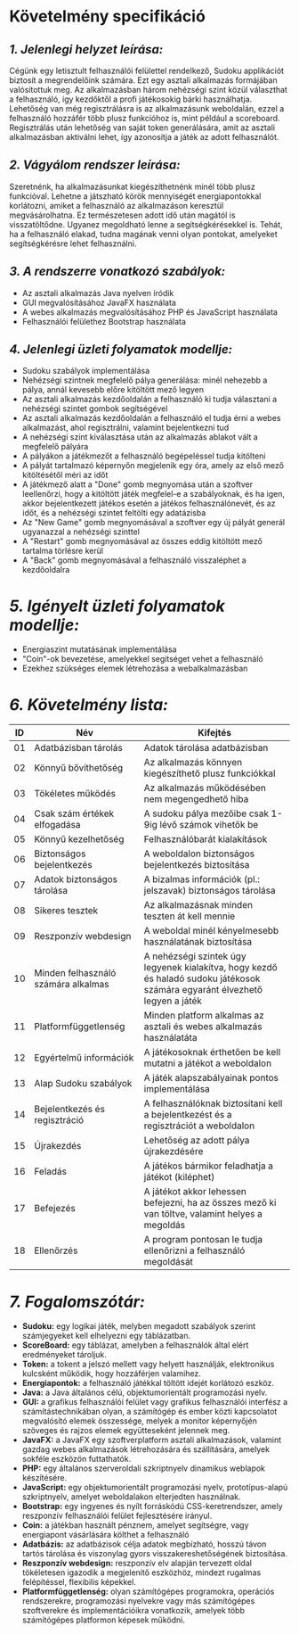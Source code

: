 # Követelmény specifikáció

## ***1. Jelenlegi helyzet leírása:***
Cégünk egy letisztult felhasználói felülettel rendelkező, Sudoku applikációt biztosít a megrendelőink számára. Ezt egy asztali alkalmazás formájában valósítottuk meg. Az alkalmazásban három nehézségi szint közül választhat a felhasználó, így kezdőktől a profi játékosokig bárki használhatja. Lehetőség van még regisztrálásra is az alkalmazásunk weboldalán, ezzel a felhasználó hozzáfér több plusz funkcióhoz is, mint például a scoreboard. Regisztrálás után lehetőség van saját token generálására, amit az asztali alkalmazásban aktiválni lehet, így azonosítja a játék az adott felhasználót.

## ***2. Vágyálom rendszer leírása:***
Szeretnénk, ha alkalmazásunkat kiegészíthetnénk minél több plusz funkcióval. Lehetne a játszható körök mennyiségét energiapontokkal korlátozni, amiket a felhasználó az alkalmazáson keresztül megvásárolhatna. Ez természetesen adott idő után magától is visszatöltődne. Ugyanez megoldható lenne a segítségkérésekkel is. Tehát, ha a felhasználó elakad, tudna magának venni olyan pontokat, amelyeket segítségkérésre lehet felhasználni.

## ***3. A rendszerre vonatkozó szabályok:***
- Az asztali alkalmazás Java nyelven íródik
- GUI megvalósításához JavaFX használata
- A webes alkalmazás megvalósításához PHP és JavaScript használata
- Felhasználói felülethez Bootstrap használata

## ***4. Jelenlegi üzleti folyamatok modellje:***
- Sudoku szabályok implementálása
- Nehézségi szintnek megfelelő pálya generálása: minél nehezebb a pálya, annál kevesebb előre kitöltött mező legyen
- Az asztali alkalmazás kezdőoldalán a felhasználó ki tudja választani a nehézségi szintet gombok segítségével
- Az asztali alkalmazás kezdőoldalán a felhasználó el tudja érni a webes alkalmazást, ahol regisztrálni, valamint bejelentkezni tud
- A nehézségi szint kiválasztása után az alkalmazás ablakot vált a megfelelő pályára
- A pályákon a játékmezőt a felhasználó begépeléssel tudja kitölteni
- A pályát tartalmazó képernyőn megjelenik egy óra, amely az első mező kitöltésétől méri az időt
- A játékmező alatt a "Done" gomb megnyomása után a szoftver leellenőrzi, hogy a kitöltött játék megfelel-e a szabályoknak, és ha igen, akkor bejelentkezett játékos esetén a játékos felhasználónevét, és az időt, és a nehézségi szintet feltölti egy adatázisba
- Az "New Game" gomb megnyomásával a szoftver egy új pályát generál ugyanazzal a nehézségi szinttel
- A "Restart" gomb megnyomásával az összes eddig kitöltött mező tartalma törlésre kerül
- A "Back" gomb megnyomásával a felhasználó visszaléphet a kezdőoldalra

# ***5. Igényelt üzleti folyamatok modellje:***
- Energiaszint mutatásának implementálása
- "Coin"-ok bevezetése, amelyekkel segítséget vehet a felhasználó
- Ezekhez szükséges elemek létrehozása a webalkalmazásban

# ***6. Követelmény lista:***
| ID | Név | Kifejtés |
|----|-----|----------|
| 01 | Adatbázisban tárolás | Adatok tárolása adatbázisban |
| 02 | Könnyű bővíthetőség | Az alkalmazás könnyen kiegészíthető plusz funkciókkal |
| 03 | Tökéletes működés | Az alkalmazás működésében nem megengedhető hiba |
| 04 | Csak szám értékek elfogadása | A sudoku pálya mezőibe csak 1-9ig lévő számok vihetők be |
| 05 | Könnyű kezelhetőség | Felhasználóbarát kialakítások |
| 06 | Biztonságos bejelentkezés | A weboldalon biztonságos bejelentkezés biztosítása |
| 07 | Adatok biztonságos tárolása | A bizalmas információk (pl.: jelszavak) biztonságos tárolása |
| 08 | Sikeres tesztek | Az alkalmazásnak minden teszten át kell mennie |
| 09 | Reszponzív webdesign | A weboldal minél kényelmesebb használatának biztosítása |
| 10 | Minden felhasználó számára alkalmas | A nehézségi szintek úgy legyenek kialakítva, hogy kezdő és haladó sudoku játékosok számára egyaránt élvezhető legyen a játék |
| 11 | Platformfüggetlenség | Minden platform alkalmas az asztali és webes alkalmazás használatáta |
| 12 | Egyértelmű információk | A játékosoknak érthetően be kell mutatni a játékot a weboldalon |
| 13 | Alap Sudoku szabályok | A játék alapszabályainak pontos implementálása |
| 14 | Bejelentkezés és regisztráció | A felhasználóknak biztosítani kell a bejelentkezést és a regisztrációt a weboldalon |
| 15 | Újrakezdés | Lehetőség az adott pálya újrakezdésére |
| 16 | Feladás | A játékos bármikor feladhatja a játékot (kiléphet) |
| 17 | Befejezés | A játékot akkor lehessen befejezni, ha az összes mező ki van töltve, valamint helyes a megoldás |
| 18 | Ellenőrzés | A program pontosan le tudja ellenőrizni a felhasználó megoldását |

# ***7. Fogalomszótár:***
- **Sudoku:**  egy logikai játék, melyben megadott szabályok szerint számjegyeket kell elhelyezni egy táblázatban.
- **ScoreBoard:** egy táblázat, amelyben a felhasználók által elért eredményeket tároljuk.
- **Token:** a tokent a jelszó mellett vagy helyett használják, elektronikus kulcsként működik, hogy hozzáférjen valamihez.
- **Energiapontok:** a felhasználó játékkal töltött idejét korlátozó eszköz. 
- **Java:** a Java általános célú, objektumorientált programozási nyelv.
- **GUI:** a grafikus felhasználói felület vagy grafikus felhasználói interfész a számítástechnikában olyan, a számítógép és ember közti kapcsolatot megvalósító elemek összessége, melyek a monitor képernyőjén szöveges és rajzos elemek együtteseként jelennek meg.
- **JavaFX:** a JavaFX egy szoftverplatform asztali alkalmazások, valamint gazdag webes alkalmazások létrehozására és szállítására, amelyek sokféle eszközön futtathatók.
- **PHP:** egy általános szerveroldali szkriptnyelv dinamikus weblapok készítésére.
- **JavaScript:** egy objektumorientált programozási nyelv, prototípus-alapú szkriptnyelv, amelyet weboldalakon elterjedten használnak.
- **Bootstrap:** egy ingyenes és nyílt forráskódú CSS-keretrendszer, amely reszponzív felhasználói felület fejlesztésére irányul.
- **Coin:** a játékban használt pénznem, amelyet segítségre, vagy energiapont vásárlására költhet a felhasználó
- **Adatbázis:** az adatbázisok célja adatok megbízható, hosszú távon tartós tárolása és viszonylag gyors visszakereshetőségének biztosítása.
- **Reszponzív webdesign:** reszponzív elv alapján tervezett oldal tökéletesen igazodik a megjelenítő eszközhöz, mindezt rugalmas felépítéssel, flexibilis képekkel.
- **Platformfüggetlenség:** olyan számítógépes programokra, operációs rendszerekre, programozási nyelvekre vagy más számítógépes szoftverekre és implementációikra vonatkozik, amelyek több számítógépes platformon képesek működni.

